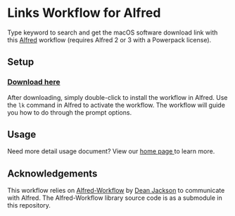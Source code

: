 Links Workflow for Alfred
==========================

Type keyword to search and get the macOS software download link with this [Alfred](http://www.alfredapp.com/) workflow (requires Alfred 2 or 3 with a Powerpack license). 

Setup
-----

### [Download here](https://github.com/tickstep/alfred-links-workflow/releases/download/0.1.0/links.alfredworkflow)

After downloading, simply double-click to install the workflow in Alfred. Use the `lk` command in Alfred to activate the workflow. The workflow will guide you how to do through the prompt options.

Usage
--------
Need more detail usage document? View our [home page ](http://links.tickstep.com/instruction) to learn more.


Acknowledgements
----------------

This workflow relies on [Alfred-Workflow](https://github.com/deanishe/alfred-workflow) by [Dean Jackson](https://github.com/deanishe) to communicate with Alfred. The Alfred-Workflow library source code is as a submodule in this repository.

